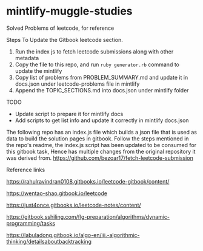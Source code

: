 # mintlify-muggle-studies
Solved Problems of leetcode, for reference

Steps To Update the Gitbook leetcode section.
1. Run the index js to fetch leetcode submissions along with other metadata
2. Copy the file to this repo, and run `ruby generator.rb` command to update the mintlify
3. Copy list of problems from PROBLEM_SUMMARY.md and update it in docs.json under leetcode-problems file in mintlify
4. Append the TOPIC_SECTIONS.md into docs.json under mintlify folder


TODO
+ Update script to prepare it for mintlify docs
+ Add scripts to get list info and update it correctly in mintlify docs.json

The following repo has an index.js file which builds a json file that is used as data to build the solution pages in gitbook.
Follow the steps mentioned in the repo's readme, the index.js script has been updated to be consumed for this gitbook task,
Hence has multiple changes from the original repository it was derived from.
https://github.com/bezoar17/fetch-leetcode-submission


Reference links

https://rahulravindran0108.gitbooks.io/leetcode-gitbook/content/

https://wentao-shao.gitbook.io/leetcode

https://just4once.gitbooks.io/leetcode-notes/content/

https://gitbook.sshiling.com/flg-preparation/algorithms/dynamic-programming/tasks

https://labuladong.gitbook.io/algo-en/iii.-algorithmic-thinking/detailsaboutbacktracking
